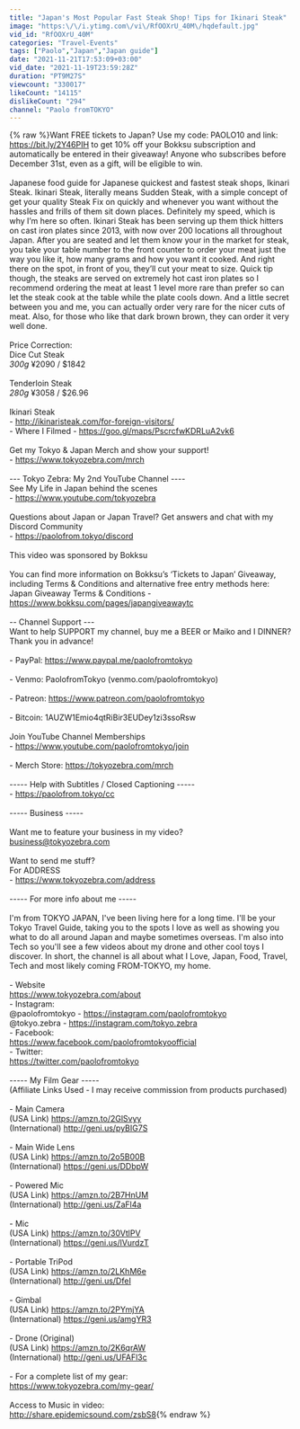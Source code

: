 ```yaml
---
title: "Japan's Most Popular Fast Steak Shop! Tips for Ikinari Steak"
image: "https:\/\/i.ytimg.com\/vi\/RfOOXrU_40M\/hqdefault.jpg"
vid_id: "RfOOXrU_40M"
categories: "Travel-Events"
tags: ["Paolo","Japan","Japan guide"]
date: "2021-11-21T17:53:09+03:00"
vid_date: "2021-11-19T23:59:28Z"
duration: "PT9M27S"
viewcount: "330017"
likeCount: "14115"
dislikeCount: "294"
channel: "Paolo fromTOKYO"
---
```

{% raw %}Want FREE tickets to Japan? Use my code: PAOLO10 and link: <a rel="nofollow" target="blank" href="https://bit.ly/2Y46PIH">https://bit.ly/2Y46PIH</a> to get 10% off your Bokksu subscription and automatically be entered in their giveaway! Anyone who subscribes before December 31st, even as a gift, will be eligible to win.<br /><br />Japanese food guide for Japanese quickest and fastest steak shops, Ikinari Steak.  Ikinari Steak, literally means Sudden Steak, with a simple concept of get your quality Steak Fix on quickly and whenever you want without the hassles and frills of them sit down places.  Definitely my speed, which is why I’m here so often.   Ikinari Steak has been serving up them thick hitters on cast iron plates since 2013, with now over 200 locations all throughout Japan.  After you are seated and let them know your in the market for steak,  you take your table number to the front counter to order your meat just the way you like it, how many grams and how you want it cooked.  And right there on the spot, in front of you, they’ll cut your meat to size.  Quick tip though, the steaks are served on extremely hot cast iron plates so I recommend ordering the meat at least 1 level more rare than prefer so can let the steak cook at the table while the plate cools down. And a little secret between you and me, you can actually order  very rare for the nicer cuts of meat.  Also, for those who like that dark brown brown, they can order it very well done. <br /><br />Price Correction:<br />Dice Cut Steak<br />*300g* ¥2090 / $1842<br /><br />Tenderloin Steak<br />*280g* ¥3058 / $26.96<br /><br />Ikinari Steak<br />- <a rel="nofollow" target="blank" href="http://ikinaristeak.com/for-foreign-visitors/">http://ikinaristeak.com/for-foreign-visitors/</a><br />- Where I Filmed - <a rel="nofollow" target="blank" href="https://goo.gl/maps/PscrcfwKDRLuA2vk6">https://goo.gl/maps/PscrcfwKDRLuA2vk6</a><br /><br />Get my Tokyo &amp; Japan Merch and show your support! <br />- <a rel="nofollow" target="blank" href="https://www.tokyozebra.com/mrch">https://www.tokyozebra.com/mrch</a><br /><br />--- Tokyo Zebra: My 2nd YouTube Channel ----<br />See My Life in Japan behind the scenes<br />- <a rel="nofollow" target="blank" href="https://www.youtube.com/tokyozebra">https://www.youtube.com/tokyozebra</a><br /><br />Questions about Japan or Japan Travel? Get answers and chat with my Discord Community<br />- <a rel="nofollow" target="blank" href="https://paolofrom.tokyo/discord">https://paolofrom.tokyo/discord</a><br /><br />This video was sponsored by Bokksu<br /><br />You can find more information on Bokksu’s ‘Tickets to Japan’ Giveaway, including Terms &amp; Conditions and alternative free entry methods here: <br />Japan Giveaway Terms &amp; Conditions - <a rel="nofollow" target="blank" href="https://www.bokksu.com/pages/japangiveawaytc">https://www.bokksu.com/pages/japangiveawaytc</a><br /><br />-- Channel Support ---<br />Want to help SUPPORT my channel, buy me a BEER or Maiko and I DINNER?  Thank you in advance!<br /><br />- PayPal: <a rel="nofollow" target="blank" href="https://www.paypal.me/paolofromtokyo">https://www.paypal.me/paolofromtokyo</a><br /><br />- Venmo: PaolofromTokyo (venmo.com/paolofromtokyo)<br /><br />- Patreon: <a rel="nofollow" target="blank" href="https://www.patreon.com/paolofromtokyo">https://www.patreon.com/paolofromtokyo</a><br /><br />- Bitcoin: 1AUZW1Emio4qtRiBir3EUDey1zi3ssoRsw<br /><br />Join YouTube Channel Memberships <br />- <a rel="nofollow" target="blank" href="https://www.youtube.com/paolofromtokyo/join">https://www.youtube.com/paolofromtokyo/join</a><br /><br />- Merch Store: <a rel="nofollow" target="blank" href="https://tokyozebra.com/mrch">https://tokyozebra.com/mrch</a><br /><br />----- Help with Subtitles / Closed Captioning -----<br />- <a rel="nofollow" target="blank" href="https://paolofrom.tokyo/cc">https://paolofrom.tokyo/cc</a><br /><br />----- Business -----<br /><br />Want me to feature your business in my video?<br />business@tokyozebra.com<br /><br />Want to send me stuff?<br />For ADDRESS <br />- <a rel="nofollow" target="blank" href="https://www.tokyozebra.com/address">https://www.tokyozebra.com/address</a><br /> <br />----- For more info about me -----<br /><br />I'm from TOKYO JAPAN, I've been living here for a long time.  I'll be your Tokyo Travel Guide, taking you to the spots I love as well as showing you what to do all around Japan and maybe sometimes overseas.  I'm also into Tech so you'll see a few videos about my drone and other cool toys I discover.  In short, the channel is all about what I Love, Japan, Food, Travel, Tech and most likely coming FROM-TOKYO, my home.<br /><br />- Website<br /> <a rel="nofollow" target="blank" href="https://www.tokyozebra.com/about">https://www.tokyozebra.com/about</a><br />- Instagram:  <br />@paolofromtokyo - <a rel="nofollow" target="blank" href="https://instagram.com/paolofromtokyo">https://instagram.com/paolofromtokyo</a><br />@tokyo.zebra - <a rel="nofollow" target="blank" href="https://instagram.com/tokyo.zebra">https://instagram.com/tokyo.zebra</a><br />- Facebook: <br /><a rel="nofollow" target="blank" href="https://www.facebook.com/paolofromtokyoofficial">https://www.facebook.com/paolofromtokyoofficial</a><br />- Twitter: <br /><a rel="nofollow" target="blank" href="https://twitter.com/paolofromtokyo">https://twitter.com/paolofromtokyo</a><br /><br />----- My Film Gear ----- <br />(Affiliate Links Used - I may receive commission from products purchased)<br /><br />- Main Camera<br />(USA Link) <a rel="nofollow" target="blank" href="https://amzn.to/2GlSvyy">https://amzn.to/2GlSvyy</a><br />(International) <a rel="nofollow" target="blank" href="http://geni.us/pyBIG7S">http://geni.us/pyBIG7S</a><br /><br />- Main Wide Lens<br />(USA Link) <a rel="nofollow" target="blank" href="https://amzn.to/2o5B00B">https://amzn.to/2o5B00B</a><br />(International) <a rel="nofollow" target="blank" href="https://geni.us/DDbpW">https://geni.us/DDbpW</a><br /><br />- Powered Mic<br />(USA Link) <a rel="nofollow" target="blank" href="https://amzn.to/2B7HnUM">https://amzn.to/2B7HnUM</a><br />(International) <a rel="nofollow" target="blank" href="http://geni.us/ZaFl4a">http://geni.us/ZaFl4a</a><br /><br />- Mic<br />(USA Link) <a rel="nofollow" target="blank" href="https://amzn.to/30VtlPV">https://amzn.to/30VtlPV</a><br />(International) <a rel="nofollow" target="blank" href="https://geni.us/lVurdzT">https://geni.us/lVurdzT</a><br /><br />- Portable TriPod<br />(USA Link) <a rel="nofollow" target="blank" href="https://amzn.to/2LKhM6e">https://amzn.to/2LKhM6e</a><br />(International) <a rel="nofollow" target="blank" href="http://geni.us/DfeI">http://geni.us/DfeI</a><br /><br />- Gimbal<br />(USA Link) <a rel="nofollow" target="blank" href="https://amzn.to/2PYmjYA">https://amzn.to/2PYmjYA</a><br />(International) <a rel="nofollow" target="blank" href="https://geni.us/amgYR3">https://geni.us/amgYR3</a><br /><br />- Drone (Original)<br />(USA Link) <a rel="nofollow" target="blank" href="https://amzn.to/2K6qrAW">https://amzn.to/2K6qrAW</a><br />(International) <a rel="nofollow" target="blank" href="http://geni.us/UFAFl3c">http://geni.us/UFAFl3c</a><br /><br />- For a complete list of my gear:<br /><a rel="nofollow" target="blank" href="https://www.tokyozebra.com/my-gear/">https://www.tokyozebra.com/my-gear/</a><br /><br />Access to Music in video:<br /><a rel="nofollow" target="blank" href="http://share.epidemicsound.com/zsbS8">http://share.epidemicsound.com/zsbS8</a>{% endraw %}
